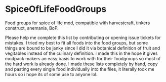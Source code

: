# SpiceOfLifeFoodGroups
Food groups for spice of life mod, compatible with harvestcraft, tinkers construct, anemania, BoP.

Please help me complete this list by contributing or opening issue tickets for mistakes. I tried my best to fit all foods into the food groups, but some things are bound to be janky since I did it via botanical definition of fruit and vegitables instead of the culinary definition. I made this in the hope it gives modpack makers an easy basis to work with for their foodgroups so most of the hard work is already done. I made these lists completely by hand, copy and pasting every single food individually into the files, it literally took me hours so i hope its of some use to anyone lol.
